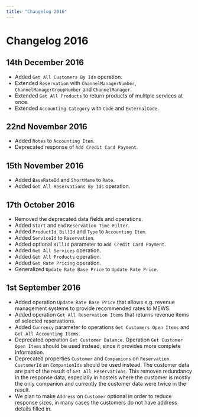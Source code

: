 ```yaml
---
title: "Changelog 2016"
---
```


# Changelog 2016

## 14th December 2016

* Added `Get All Customers By Ids` operation.
* Extended `Reservation` with `ChannelManagerNumber`, `ChannelManagerGroupNumber` and `ChannelManager`.
* Extended `Get All Products` to return products of mulitple services at once.
* Extended `Accounting Category` with `Code` and `ExternalCode`.

## 22nd November 2016

* Added `Notes` to `Accounting Item`.
* Deprecated response of `Add Credit Card Payment`.

## 15th November 2016

* Added `BaseRateId` and `ShortName` to `Rate`.
* Added `Get All Reservations By Ids` operation.

## 17th October 2016

* Removed the deprecated data fields and operations.
* Added `Start` and `End` `Reservation Time Filter`.
* Added `ProductId`, `BillId` and `Type` to `Accounting Item`.
* Added `ServiceId` to `Reservation`.
* Added optional `BillId` parameter to `Add Credit Card Payment`.
* Added `Get All Services` operation.
* Added `Get All Products` operation.
* Added `Get Rate Pricing` operation.
* Generalized `Update Rate Base Price` to `Update Rate Price`.

## 1st September 2016

* Added operation `Update Rate Base Price` that allows e.g. revenue management systems to provide recommended rates to MEWS.
* Added operation `Get All Reservation Items` that returns revenue items of selected reservations.
* Added `Currency` parameter to operations `Get Customers Open Items` and `Get All Accounting Items`.
* Deprecated operation `Get Customer Balance`. Operation `Get Customer Open Items` should be used instead, since it provides more complete information.
* Deprecated properties `Customer` and `Companions` on `Reservation`. `CustomerId` an `CompanionIds` should be used instead. The customer data are part of the result of `Get All Reservations`. This removes redundancy in the response data, especially in hostels where the customer is mostly the only companion and currently the customer data were twice in the result.
* We plan to make `Address` on `Customer` optional in order to reduce response sizes, in many cases the customers do not have address details filled in.
